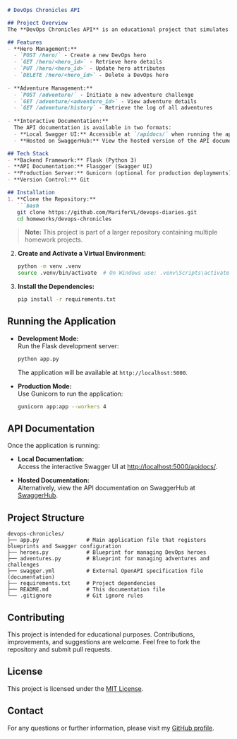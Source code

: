 ```markdown
# DevOps Chronicles API

## Project Overview
The **DevOps Chronicles API** is an educational project that simulates a humorous text-based adventure game for DevOps enthusiasts. This API allows users to manage heroes and send them on adventures that reflect common challenges in the DevOps realm, such as production outages, configuration drift, or pipeline meltdowns.

## Features
- **Hero Management:**  
  - `POST /hero/` - Create a new DevOps hero  
  - `GET /hero/<hero_id>` - Retrieve hero details  
  - `PUT /hero/<hero_id>` - Update hero attributes  
  - `DELETE /hero/<hero_id>` - Delete a DevOps hero
  
- **Adventure Management:**  
  - `POST /adventure/` - Initiate a new adventure challenge  
  - `GET /adventure/<adventure_id>` - View adventure details  
  - `GET /adventure/history` - Retrieve the log of all adventures
  
- **Interactive Documentation:**  
  The API documentation is available in two formats:
  - **Local Swagger UI:** Accessible at `/apidocs/` when running the application locally.
  - **Hosted on SwaggerHub:** View the hosted version of the API documentation at [SwaggerHub](https://app.swaggerhub.com/apis-docs/MARIFERVLDEV/dev-ops_chronicles_api/1.0.0).

## Tech Stack
- **Backend Framework:** Flask (Python 3)
- **API Documentation:** Flasgger (Swagger UI)
- **Production Server:** Gunicorn (optional for production deployments)
- **Version Control:** Git

## Installation
1. **Clone the Repository:**
   ```bash
   git clone https://github.com/MariferVL/devops-diaries.git
   cd homeworks/devops-chronicles
   ```
   > **Note:** This project is part of a larger repository containing multiple homework projects.

2. **Create and Activate a Virtual Environment:**
   ```bash
   python -m venv .venv
   source .venv/bin/activate  # On Windows use: .venv\Scripts\activate
   ```

3. **Install the Dependencies:**
   ```bash
   pip install -r requirements.txt
   ```

## Running the Application
- **Development Mode:**  
  Run the Flask development server:
  ```bash
  python app.py
  ```
  The application will be available at `http://localhost:5000`.

- **Production Mode:**  
  Use Gunicorn to run the application:
  ```bash
  gunicorn app:app --workers 4
  ```

## API Documentation
Once the application is running:
- **Local Documentation:**  
  Access the interactive Swagger UI at [http://localhost:5000/apidocs/](http://localhost:5000/apidocs/).

- **Hosted Documentation:**  
  Alternatively, view the API documentation on SwaggerHub at [SwaggerHub](https://app.swaggerhub.com/apis-docs/MARIFERVLDEV/dev-ops_chronicles_api/1.0.0).

## Project Structure
```
devops-chronicles/
├── app.py               # Main application file that registers blueprints and Swagger configuration
├── heroes.py            # Blueprint for managing DevOps heroes
├── adventures.py        # Blueprint for managing adventures and challenges
├── swagger.yml          # External OpenAPI specification file (documentation)
├── requirements.txt     # Project dependencies
├── README.md            # This documentation file
└── .gitignore           # Git ignore rules
```

## Contributing
This project is intended for educational purposes. Contributions, improvements, and suggestions are welcome. Feel free to fork the repository and submit pull requests.

## License
This project is licensed under the [MIT License](LICENSE).

## Contact
For any questions or further information, please visit my [GitHub profile](https://github.com/MariferVL).
```


